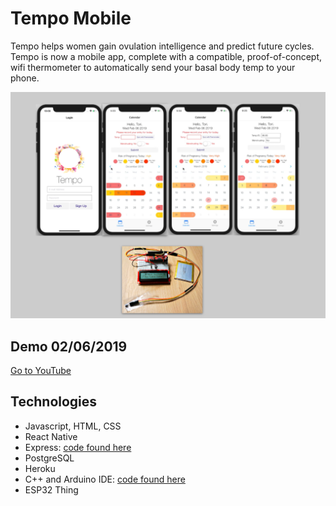# Tempo Mobile

Tempo helps women gain ovulation intelligence and predict future cycles. Tempo is now a mobile app, complete with a compatible, proof-of-concept, wifi thermometer to automatically send your basal body temp to your phone.

![screenshot](./tempo-mobile.png)

## Demo 02/06/2019

[Go to YouTube](https://www.youtube.com/watch?v=eW5qm1l2TSk)

## Technologies

* Javascript, HTML, CSS
* React Native
* Express: [code found here](https://github.com/torizoemitchell/tempoMobile-server)
* PostgreSQL
* Heroku
* C++ and Arduino IDE: [code found here](https://github.com/torizoemitchell/arduinosketches)
* ESP32 Thing
